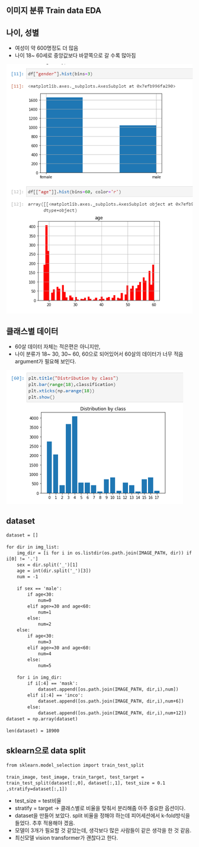 ## 이미지 분류 Train data EDA

## 나이, 성별
- 여성이 약 600명정도 더 많음
- 나이 18~ 60세로 중앙값보다 바깥쪽으로 갈 수록 많아짐
<img src=image/eda1.PNG>

 
## 클래스별 데이터
- 60살 데이터 자체는 적은편은 아니지만,
- 나이 분류가 18~ 30, 30~ 60, 60으로 되어있어서 60살의 데이터가 너무 적음 argument가 필요해 보인다.
<img src=image/eda2.PNG>

## dataset
    dataset = []

    for dir in img_list:
        img_dir = [i for i in os.listdir(os.path.join(IMAGE_PATH, dir)) if i[0] != '.']
        sex = dir.split('_')[1]
        age = int(dir.split('_')[3])
        num = -1

        if sex == 'male':
            if age<30:
                num=0
            elif age>=30 and age<60:
                num=1
            else:
                num=2
        else:
            if age<30:
                num=3
            elif age>=30 and age<60:
                num=4
            else:
                num=5

        for i in img_dir:
            if i[:4] == 'mask':
                dataset.append([os.path.join(IMAGE_PATH, dir,i),num])
            elif i[:4] == 'inco':
                dataset.append([os.path.join(IMAGE_PATH, dir,i),num+6])
            else:
                dataset.append([os.path.join(IMAGE_PATH, dir,i),num+12])
    dataset = np.array(dataset)            
    
    len(dataset) = 18900

## sklearn으로 data split
    from sklearn.model_selection import train_test_split

    train_image, test_image, train_target, test_target = train_test_split(dataset[:,0], dataset[:,1], test_size = 0.1 ,stratify=dataset[:,1])
 
- test_size = test비율
- stratify = target -> 클래스별로 비율을 맞춰서 분리해줌 아주 중요한 옵션이다.
- dataset을 만들어 보았다. split 비율을 정해야 하는데 피어세션에서 k-fold방식을 들었다. 추후 적용해야 겠음.
- 모델이 3개가 필요할 것 같았는데, 생각보다 많은 사람들이 같은 생각을 한 것 같음.
- 최신모델 vision transformer가 괜찮다고 한다.

